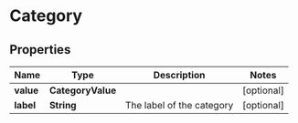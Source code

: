 

# Category


## Properties

| Name | Type | Description | Notes |
|------------ | ------------- | ------------- | -------------|
|**value** | **CategoryValue** |  |  [optional] |
|**label** | **String** | The label of the category |  [optional] |




